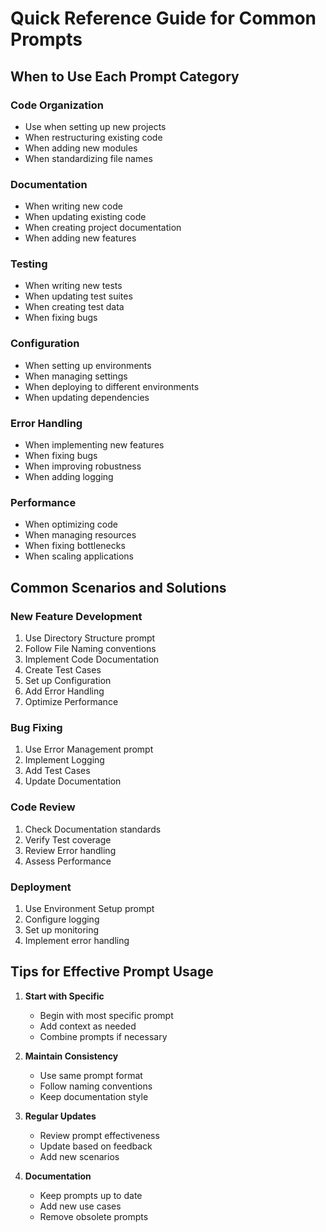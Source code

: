 # Quick Reference Guide for Common Prompts

## When to Use Each Prompt Category

### Code Organization
- Use when setting up new projects
- When restructuring existing code
- When adding new modules
- When standardizing file names

### Documentation
- When writing new code
- When updating existing code
- When creating project documentation
- When adding new features

### Testing
- When writing new tests
- When updating test suites
- When creating test data
- When fixing bugs

### Configuration
- When setting up environments
- When managing settings
- When deploying to different environments
- When updating dependencies

### Error Handling
- When implementing new features
- When fixing bugs
- When improving robustness
- When adding logging

### Performance
- When optimizing code
- When managing resources
- When fixing bottlenecks
- When scaling applications

## Common Scenarios and Solutions

### New Feature Development
1. Use Directory Structure prompt
2. Follow File Naming conventions
3. Implement Code Documentation
4. Create Test Cases
5. Set up Configuration
6. Add Error Handling
7. Optimize Performance

### Bug Fixing
1. Use Error Management prompt
2. Implement Logging
3. Add Test Cases
4. Update Documentation

### Code Review
1. Check Documentation standards
2. Verify Test coverage
3. Review Error handling
4. Assess Performance

### Deployment
1. Use Environment Setup prompt
2. Configure logging
3. Set up monitoring
4. Implement error handling

## Tips for Effective Prompt Usage

1. **Start with Specific**
   - Begin with most specific prompt
   - Add context as needed
   - Combine prompts if necessary

2. **Maintain Consistency**
   - Use same prompt format
   - Follow naming conventions
   - Keep documentation style

3. **Regular Updates**
   - Review prompt effectiveness
   - Update based on feedback
   - Add new scenarios

4. **Documentation**
   - Keep prompts up to date
   - Add new use cases
   - Remove obsolete prompts 